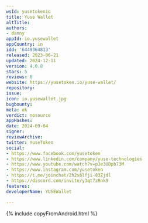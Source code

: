 ```yaml
---
wsId: yusetokenio
title: Yuse Wallet
altTitle: 
authors:
- danny
appId: io.yusewallet
appCountry: in
idd: '6449364813'
released: 2023-06-21
updated: 2024-12-11
version: 4.0.8
stars: 5
reviews: 6
website: https://yusetoken.io/yuse-wallet/
repository: 
issue: 
icon: io.yusewallet.jpg
bugbounty: 
meta: ok
verdict: nosource
appHashes: 
date: 2024-09-04
signer: 
reviewArchive: 
twitter: YuseToken
social:
- https://www.facebook.com/yusetoken
- https://www.linkedin.com/company/yuse-technologies
- https://www.youtube.com/watch?v=pJe3UDpb73M
- https://www.instagram.com/yusetoken
- https://t.me/joinchat/2h2s6lfji-83Zjdl
- https://discord.com/invite/y3qt7zRnk9
features: 
developerName: YUSEWallet

---
```


{% include copyFromAndroid.html %}